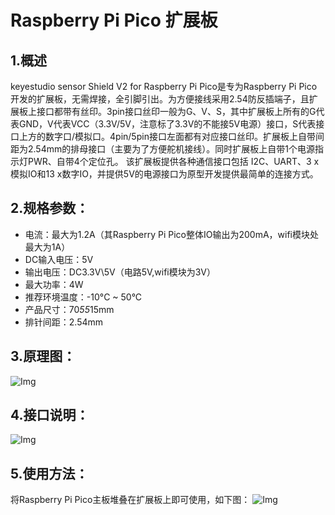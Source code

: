 # Raspberry Pi Pico 扩展板

## 1.概述
keyestudio sensor Shield V2 for Raspberry Pi Pico是专为Raspberry Pi Pico开发的扩展板，无需焊接，全引脚引出。为方便接线采用2.54防反插端子，且扩展板上接口都带有丝印。3pin接口丝印一般为G、V、S，其中扩展板上所有的G代表GND，V代表VCC（3.3V/5V，注意标了3.3V的不能接5V电源）接口，S代表接口上方的数字口/模拟口。4pin/5pin接口左面都有对应接口丝印。扩展板上自带间距为2.54mm的排母接口（主要为了方便舵机接线）。同时扩展板上自带1个电源指示灯PWR、自带4个定位孔。
该扩展板提供各种通信接口包括 I2C、UART、3 x模拟IO和13 x数字IO，并提供5V的电源接口为原型开发提供最简单的连接方式。

## 2.规格参数：
- 电流：最大为1.2A（其Raspberry Pi Pico整体IO输出为200mA，wifi模块处最大为1A）
- DC输入电压：5V
- 输出电压：DC3.3V\5V（电路5V,wifi模块为3V）
- 最大功率：4W
- 推荐环境温度：-10°C ~ 50°C
- 产品尺寸：70*55*15mm
- 排针间距：2.54mm

## 3.原理图：
![Img](./media/c3c55f44be0b28db69dd43dcf5b5b7fc.png)

## 4.接口说明：
![Img](./media/55119a349c4c761296fbd086f788fd71.png)

## 5.使用方法：
将Raspberry Pi Pico主板堆叠在扩展板上即可使用，如下图：
![Img](./media/f82c0a0d7384aec8cf33591441a49e54.png)







